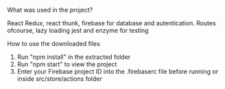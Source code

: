 What was used in the project?

React Redux, react thunk, firebase for database and autentication. Routes ofcourse, lazy loading
jest and enzyme for testing


How to use the downloaded files

1) Run "npm install" in the extracted folder
2) Run "npm start" to view the project
3) Enter your Firebase project ID into the .firebaserc file before running or inside src/store/actions folder

